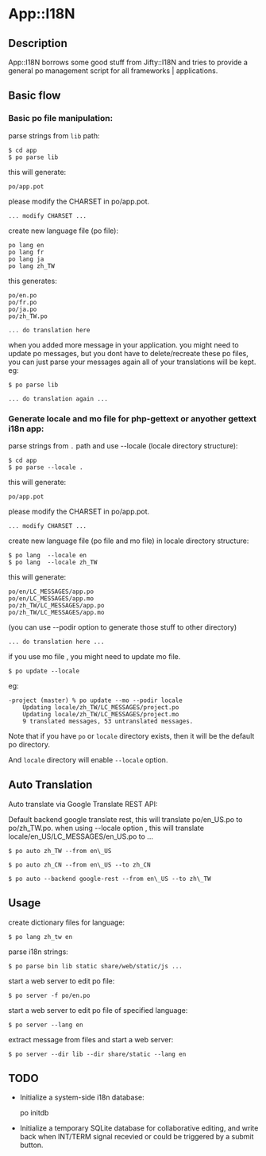 
# App::I18N

## Description

App::I18N borrows some good stuff from Jifty::I18N and tries to provide a general
po management script for all frameworks | applications. 


## Basic flow


### Basic po file manipulation:

parse strings from `lib` path:

    $ cd app
    $ po parse lib

this will generate:

    po/app.pot

please modify the CHARSET in po/app.pot.

    ... modify CHARSET ...

create new language file (po file):

    po lang en
    po lang fr
    po lang ja
    po lang zh_TW

this generates:

    po/en.po
    po/fr.po
    po/ja.po
    po/zh_TW.po

    ... do translation here

when you added more message in your application. you might need to update po
messages, but you dont have to delete/recreate these po files, you can just parse your messages again
all of your translations will be kept. eg:

    $ po parse lib

    ... do translation again ...

### Generate locale and mo file for php-gettext or anyother gettext i18n app:

parse strings from `.` path and use --locale (locale directory structure):

    $ cd app
    $ po parse --locale .

this will generate:
    
    po/app.pot

please modify the CHARSET in po/app.pot.

    ... modify CHARSET ...

create new language file (po file and mo file) in locale directory structure:

    $ po lang  --locale en
    $ po lang  --locale zh_TW

this will generate:

    po/en/LC_MESSAGES/app.po
    po/en/LC_MESSAGES/app.mo
    po/zh_TW/LC_MESSAGES/app.po
    po/zh_TW/LC_MESSAGES/app.mo

(you can use --podir option to generate those stuff to other directory)

    ... do translation here ...

if you use mo file , you might need to update mo file.

    $ po update --locale

eg:

    -project (master) % po update --mo --podir locale
        Updating locale/zh_TW/LC_MESSAGES/project.po
        Updating locale/zh_TW/LC_MESSAGES/project.mo
        9 translated messages, 53 untranslated messages.

Note that if you have `po` or `locale` directory exists, then it will be the default po directory.

And `locale` directory will enable `--locale` option.

## Auto Translation

Auto translate via Google Translate REST API:

Default backend google translate rest, this will translate po/en\_US.po to po/zh\_TW.po.
when using --locale option , this will translate locale/en\_US/LC\_MESSAGES/en\_US.po to ...

    $ po auto zh_TW --from en\_US

    $ po auto zh_CN --from en\_US --to zh_CN

    $ po auto --backend google-rest --from en\_US --to zh\_TW

## Usage

create dictionary files for language:

	$ po lang zh_tw en

parse i18n strings:

	$ po parse bin lib static share/web/static/js ...

start a web server to edit po file:

    $ po server -f po/en.po

start a web server to edit po file of specified language:

    $ po server --lang en

extract message from files and start a web server:

    $ po server --dir lib --dir share/static --lang en

## **TODO**

* Initialize a system-side i18n database:

	po initdb 

* Initialize a temporary SQLite database for collaborative editing, and write
back when INT/TERM signal recevied or could be triggered by a submit button.
